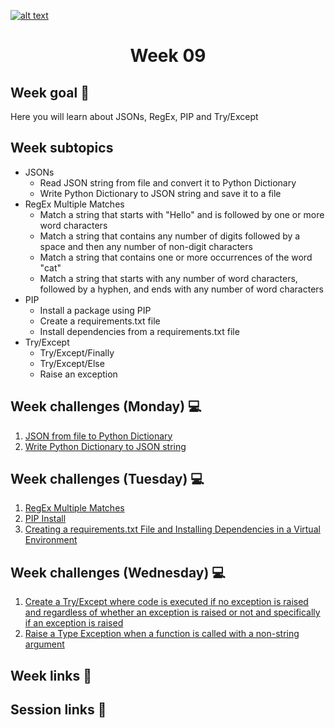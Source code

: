<a href="https://www.core-code.io/">

![alt text](https://uploads-ssl.webflow.com/5eb2f56932c3562feab232e3/5f73550d00249e7e96c9f3de_Logo.png 'corecodeio')

</a>

<h1 align="center">Week 09</h1>

## Week goal 🏁

<p>Here you will learn about JSONs, RegEx, PIP and Try/Except </p>

## Week subtopics

- JSONs
  - Read JSON string from file and convert it to Python Dictionary
  - Write Python Dictionary to JSON string and save it to a file
- RegEx Multiple Matches
  - Match a string that starts with "Hello" and is followed by one or more word characters
  - Match a string that contains any number of digits followed by a space and then any number of non-digit characters
  - Match a string that contains one or more occurrences of the word "cat"
  - Match a string that starts with any number of word characters, followed by a hyphen, and ends with any number of word characters
- PIP
  - Install a package using PIP
  - Create a requirements.txt file
  - Install dependencies from a requirements.txt file
- Try/Except
  - Try/Except/Finally
  - Try/Except/Else
  - Raise an exception

## Week challenges (Monday) 💻

1. [JSON from file to Python Dictionary](./challenges/e00/desc)
2. [Write Python Dictionary to JSON string ](./challenges/e01/desc)

## Week challenges (Tuesday) 💻

1. [RegEx Multiple Matches](./challenges/e02/desc)
2. [PIP Install](./challenges/e03/desc)
3. [Creating a requirements.txt File and Installing Dependencies in a Virtual Environment](./challenges/e04/desc)

## Week challenges (Wednesday) 💻

1. [Create a Try/Except where code is executed if no exception is raised and regardless of whether an exception is raised or not and specifically if an exception is raised](./challenges/e05/desc)
2. [Raise a Type Exception when a function is called with a non-string argument](./challenges/e06/desc)

## Week links 🔗

## Session links 🔗
